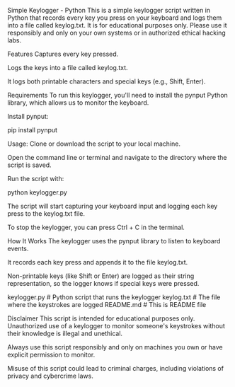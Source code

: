 Simple Keylogger - Python
This is a simple keylogger script written in Python that records every key you press on your keyboard and logs them into a file called keylog.txt. It is for educational purposes only. Please use it responsibly and only on your own systems or in authorized ethical hacking labs.

Features
Captures every key pressed.

Logs the keys into a file called keylog.txt.

It logs both printable characters and special keys (e.g., Shift, Enter).

Requirements
To run this keylogger, you'll need to install the pynput Python library, which allows us to monitor the keyboard.

Install pynput:

pip install pynput

Usage:
Clone or download the script to your local machine.

Open the command line or terminal and navigate to the directory where the script is saved.

Run the script with:

python keylogger.py

The script will start capturing your keyboard input and logging each key press to the keylog.txt file.

To stop the keylogger, you can press Ctrl + C in the terminal.

How It Works
The keylogger uses the pynput library to listen to keyboard events.

It records each key press and appends it to the file keylog.txt.

Non-printable keys (like Shift or Enter) are logged as their string representation, so the logger knows if special keys were pressed.


keylogger.py     # Python script that runs the keylogger
keylog.txt       # The file where the keystrokes are logged
README.md        # This is README file

Disclaimer
This script is intended for educational purposes only. Unauthorized use of a keylogger to monitor someone's keystrokes without their knowledge is illegal and unethical.

Always use this script responsibly and only on machines you own or have explicit permission to monitor.

Misuse of this script could lead to criminal charges, including violations of privacy and cybercrime laws.
